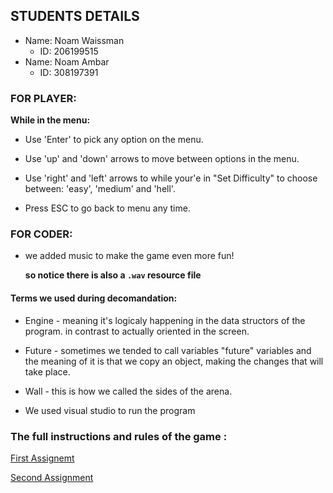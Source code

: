 ## STUDENTS DETAILS

* Name: Noam Waissman
    * ID: 206199515
* Name: Noam Ambar
    * ID: 308197391

 ### FOR PLAYER:

 **While in the menu:**

    
 
 * Use 'Enter' to pick any option on the menu.

 * Use 'up' and 'down' arrows to move between options in the menu.
   
 * Use 'right' and 'left' arrows to while your'e in "Set Difficulty" to choose between: 'easy', 'medium' and 'hell'.
   
 * Press ESC to go back to menu any time.
                           
### FOR CODER:

* we added music to make the game even more fun!


    **so notice there is also a `.wav` resource file**

#### Terms we used during decomandation:
   
    

* Engine - meaning it's logicaly happening in the data structors of the program. in contrast to actually oriented in the screen.
   
* Future - sometimes we tended to call variables "future" variables and the meaning of it is that we copy an object, making the changes that will take place.
   
* Wall - this is how we called the sides of the arena.

* We used visual studio to run the program 

### The full instructions and rules of the game :
[First Assignemt](https://docs.google.com/document/d/1JFcSsnftPjpK_OsYYHbpubIAJXG2ssKhkXDfuA3fjlU/edit)

[Second Assignment](https://docs.google.com/document/d/180RL8ArMBq_mEPhrjHhN8gxHKPBBrq-G87jPATzEbQ8/edit)

